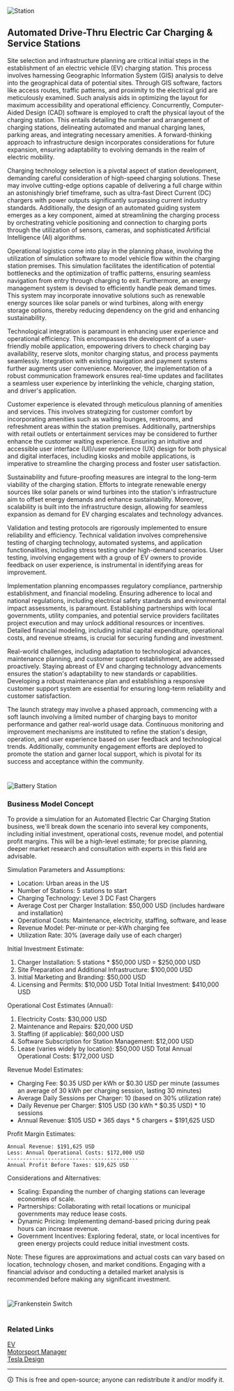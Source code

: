 ![Station](https://github.com/sourceduty/EV_Charging/assets/123030236/4fbed9bb-6fe7-49f5-ab4c-9205fc0c9d38)

## Automated Drive-Thru Electric Car Charging & Service Stations

Site selection and infrastructure planning are critical initial steps in the establishment of an electric vehicle (EV) charging station. This process involves harnessing Geographic Information System (GIS) analysis to delve into the geographical data of potential sites. Through GIS software, factors like access routes, traffic patterns, and proximity to the electrical grid are meticulously examined. Such analysis aids in optimizing the layout for maximum accessibility and operational efficiency. Concurrently, Computer-Aided Design (CAD) software is employed to craft the physical layout of the charging station. This entails detailing the number and arrangement of charging stations, delineating automated and manual charging lanes, parking areas, and integrating necessary amenities. A forward-thinking approach to infrastructure design incorporates considerations for future expansion, ensuring adaptability to evolving demands in the realm of electric mobility.

Charging technology selection is a pivotal aspect of station development, demanding careful consideration of high-speed charging solutions. These may involve cutting-edge options capable of delivering a full charge within an astonishingly brief timeframe, such as ultra-fast Direct Current (DC) chargers with power outputs significantly surpassing current industry standards. Additionally, the design of an automated guiding system emerges as a key component, aimed at streamlining the charging process by orchestrating vehicle positioning and connection to charging ports through the utilization of sensors, cameras, and sophisticated Artificial Intelligence (AI) algorithms.

Operational logistics come into play in the planning phase, involving the utilization of simulation software to model vehicle flow within the charging station premises. This simulation facilitates the identification of potential bottlenecks and the optimization of traffic patterns, ensuring seamless navigation from entry through charging to exit. Furthermore, an energy management system is devised to efficiently handle peak demand times. This system may incorporate innovative solutions such as renewable energy sources like solar panels or wind turbines, along with energy storage options, thereby reducing dependency on the grid and enhancing sustainability.

Technological integration is paramount in enhancing user experience and operational efficiency. This encompasses the development of a user-friendly mobile application, empowering drivers to check charging bay availability, reserve slots, monitor charging status, and process payments seamlessly. Integration with existing navigation and payment systems further augments user convenience. Moreover, the implementation of a robust communication framework ensures real-time updates and facilitates a seamless user experience by interlinking the vehicle, charging station, and driver's application.

Customer experience is elevated through meticulous planning of amenities and services. This involves strategizing for customer comfort by incorporating amenities such as waiting lounges, restrooms, and refreshment areas within the station premises. Additionally, partnerships with retail outlets or entertainment services may be considered to further enhance the customer waiting experience. Ensuring an intuitive and accessible user interface (UI)/user experience (UX) design for both physical and digital interfaces, including kiosks and mobile applications, is imperative to streamline the charging process and foster user satisfaction.

Sustainability and future-proofing measures are integral to the long-term viability of the charging station. Efforts to integrate renewable energy sources like solar panels or wind turbines into the station's infrastructure aim to offset energy demands and enhance sustainability. Moreover, scalability is built into the infrastructure design, allowing for seamless expansion as demand for EV charging escalates and technology advances.

Validation and testing protocols are rigorously implemented to ensure reliability and efficiency. Technical validation involves comprehensive testing of charging technology, automated systems, and application functionalities, including stress testing under high-demand scenarios. User testing, involving engagement with a group of EV owners to provide feedback on user experience, is instrumental in identifying areas for improvement.

Implementation planning encompasses regulatory compliance, partnership establishment, and financial modeling. Ensuring adherence to local and national regulations, including electrical safety standards and environmental impact assessments, is paramount. Establishing partnerships with local governments, utility companies, and potential service providers facilitates project execution and may unlock additional resources or incentives. Detailed financial modeling, including initial capital expenditure, operational costs, and revenue streams, is crucial for securing funding and investment.

Real-world challenges, including adaptation to technological advances, maintenance planning, and customer support establishment, are addressed proactively. Staying abreast of EV and charging technology advancements ensures the station's adaptability to new standards or capabilities. Developing a robust maintenance plan and establishing a responsive customer support system are essential for ensuring long-term reliability and customer satisfaction.

The launch strategy may involve a phased approach, commencing with a soft launch involving a limited number of charging bays to monitor performance and gather real-world usage data. Continuous monitoring and improvement mechanisms are instituted to refine the station's design, operation, and user experience based on user feedback and technological trends. Additionally, community engagement efforts are deployed to promote the station and garner local support, which is pivotal for its success and acceptance within the community.

#

![Battery Station](https://github.com/sourceduty/EV_Charging/assets/123030236/1fbf1976-62f6-406c-aa7b-0840ce881541)

### Business Model Concept

To provide a simulation for an Automated Electric Car Charging Station business, we'll break down the scenario into several key components, including initial investment, operational costs, revenue model, and potential profit margins. This will be a high-level estimate; for precise planning, deeper market research and consultation with experts in this field are advisable.

Simulation Parameters and Assumptions:

- Location: Urban areas in the US
- Number of Stations: 5 stations to start
- Charging Technology: Level 3 DC Fast Chargers
- Average Cost per Charger Installation: $50,000 USD (includes hardware and installation)
- Operational Costs: Maintenance, electricity, staffing, software, and lease
- Revenue Model: Per-minute or per-kWh charging fee
- Utilization Rate: 30% (average daily use of each charger)

Initial Investment Estimate:

1. Charger Installation: 5 stations * $50,000 USD = $250,000 USD
2. Site Preparation and Additional Infrastructure: $100,000 USD
3. Initial Marketing and Branding: $50,000 USD
4. Licensing and Permits: $10,000 USD
Total Initial Investment: $410,000 USD

Operational Cost Estimates (Annual):

1. Electricity Costs: $30,000 USD
2. Maintenance and Repairs: $20,000 USD
3. Staffing (if applicable): $60,000 USD
4. Software Subscription for Station Management: $12,000 USD
5. Lease (varies widely by location): $50,000 USD
Total Annual Operational Costs: $172,000 USD

Revenue Model Estimates:

- Charging Fee: $0.35 USD per kWh or $0.30 USD per minute (assumes an average of 30 kWh per charging session, lasting 30 minutes)
- Average Daily Sessions per Charger: 10 (based on 30% utilization rate)
- Daily Revenue per Charger: $105 USD (30 kWh * $0.35 USD) * 10 sessions
- Annual Revenue: $105 USD * 365 days * 5 chargers = $191,625 USD

Profit Margin Estimates:

```
Annual Revenue: $191,625 USD
Less: Annual Operational Costs: $172,000 USD
------------------------------------------
Annual Profit Before Taxes: $19,625 USD
```

Considerations and Alternatives:

- Scaling: Expanding the number of charging stations can leverage economies of scale.
- Partnerships: Collaborating with retail locations or municipal governments may reduce lease costs.
- Dynamic Pricing: Implementing demand-based pricing during peak hours can increase revenue.
- Government Incentives: Exploring federal, state, or local incentives for green energy projects could reduce initial investment costs.

Note: These figures are approximations and actual costs can vary based on location, technology chosen, and market conditions. Engaging with a financial advisor and conducting a detailed market analysis is recommended before making any significant investment.

#

![Frankenstein Switch](https://github.com/user-attachments/assets/2758c9ef-868b-4d61-a233-5a5be87a7581)

#
### Related Links

[EV](https://github.com/sourceduty/EV)
<br>
[Motorsport Manager](https://github.com/sourceduty/Motorsport_Manager)
<br>
[Tesla Design](https://github.com/sourceduty/Tesla_Design)

***
🛈 This is free and open-source; anyone can redistribute it and/or modify it.

